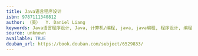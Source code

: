 ```yaml
---
title: Java语言程序设计
isbn: 9787111340812
author: （美）  Y. Daniel Liang
keywords: Java语言程序设计, Java, 计算机/编程, java, java编程, 程序设计, 编程, 计算机
source: unknown
available: TRUE
douban_url: https://book.douban.com/subject/6529833/
---
```

